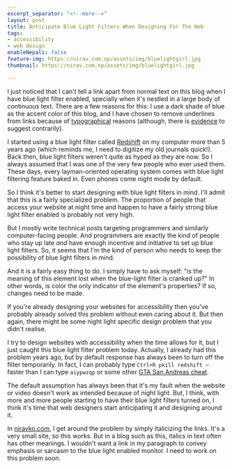 ```yaml
---
excerpt_separator: "<!--more-->"
layout: post
title: Anticipate Blue Light Filters When Designing For The Web
tags:
- accessibility
- web design
enableNepali: false
feature-img: https://nirav.com.np/assets/img/bluelightgirl.jpg
thumbnail: https://nirav.com.np/assets/img/bluelightgirl.jpg

---
```

I just noticed that I can't tell a link apart from normal text on this blog when I have blue light filter enabled, specially when it's nestled in a large body of continuous text. There are a few reasons for this: I use a dark shade of blue as the accent color of this blog, and I have chosen to remove underlines from links because of [typographical](https://practicaltypography.com/underlining.html) reasons (although, there is [evidence](https://adrianroselli.com/2014/03/i-dont-care-what-google-did-just-keep.html) to suggest contrarily).

I started using a blue light filter called [Redshift](http://jonls.dk/redshift/ "Redshift Night Mode link") on my computer more than 5 years ago (which reminds me, I need to digitize my old journals quick!). Back then, blue light filters weren't quite as hyped as they are now. So I always assumed that I was one of the very few people who ever used them. These days, every layman-oriented operating system comes with blue light filtering feature baked in. Even phones come night mode by default.

<!--more-->

So I think it's better to start designing with blue light filters in mind. I'll admit that this is a fairly specialized problem. The proportion of people that access your website at night time and happen to have a fairly strong blue light filter enabled is probably not very high.

But I mostly write technical posts targeting programmers and similarly computer-facing people. And programmers are exactly the kind of people who stay up late _and_ have enough incentive and initiative to set up blue light filters. So, it seems that I'm the kind of person who needs to keep the possibility of blue light filters in mind.

And it is a fairly easy thing to do. I simply have to ask myself: "is the meaning of this element lost when the blue-light filter is cranked up?" In other words, is color the only indicator of the element's properties? If so, changes need to be made.

If you're already designing your websites for accessibility then you've probably already solved this problem without even caring about it. But then again, there might be some night light specific design problem that you didn't realise.

I try to design websites with accessibility when the time allows for it, but I just caught this blue light filter problem today. Actually, I already had this problem years ago, but by default response has always been to turn off the filter temporarily. In fact, I can probably type `Ctrl+R pkill redshift ⏎` faster than I can type `aiypwzqp` or some other [GTA San Andreas cheat](https://www.ign.com/wikis/grand-theft-auto-san-andreas/Cheat_Codes_and_Secrets).

The default assumption has always been that it's my fault when the website or video doesn't work as intended because of night light. But, I think, with more and more people starting to have their blue light filters turned on, I think it's time that web designers start anticipating it and designing around it.

In [niravko.com](http://niravko.com "My other website"), I get around the problem by simply italicizing the links. It's a very small site, so this works. But in a blog such as this, italics in text often has other meanings. I wouldn't want a link in my paragraph to convey emphasis or sarcasm to the blue light enabled monitor. I need to work on this problem soon.